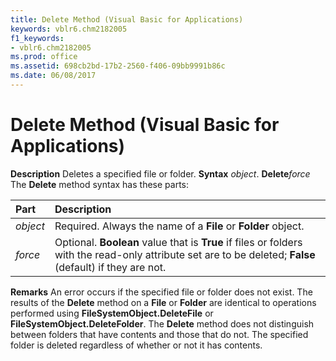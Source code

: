 ```yaml
---
title: Delete Method (Visual Basic for Applications)
keywords: vblr6.chm2182005
f1_keywords:
- vblr6.chm2182005
ms.prod: office
ms.assetid: 698cb2bd-17b2-2560-f406-09bb9991b86c
ms.date: 06/08/2017
---
```



# Delete Method (Visual Basic for Applications)



 **Description**
Deletes a specified file or folder.
 **Syntax**
 _object_. **Delete**_force_
The  **Delete** method syntax has these parts:


|**Part**|**Description**|
|:-----|:-----|
| _object_|Required. Always the name of a  **File** or **Folder** object.|
| _force_|Optional.  **Boolean** value that is **True** if files or folders with the read-only attribute set are to be deleted; **False** (default) if they are not.|
 **Remarks**
An error occurs if the specified file or folder does not exist.
The results of the  **Delete** method on a **File** or **Folder** are identical to operations performed using **FileSystemObject.DeleteFile** or **FileSystemObject.DeleteFolder**.
The  **Delete** method does not distinguish between folders that have contents and those that do not. The specified folder is deleted regardless of whether or not it has contents.

